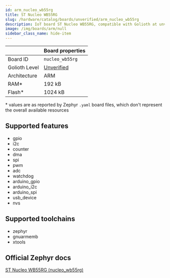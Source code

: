 ```yaml
---
id: arm_nucleo_wb55rg
title: ST Nucleo WB55RG
slug: /hardware/catalog/boards/unverified/arm_nucleo_wb55rg
description: IoT board ST Nucleo WB55RG, compatible with Golioth at unverified level.
image: /img/boards/arm/null
sidebar_class_name: hide-item
---
```


[//]: # (This is an auto-generated file, do not edit! Changes to it will be lost upon re-generation)



|                | Board properties     |
| -------------  | -------------------- |
| Board ID       | `nucleo_wb55rg` |
| Golioth Level  | [Unverified](/hardware#unverified-boards) |
| Architecture   | ARM |
| RAM*           | 192 kB |
| Flash*         | 1024 kB |

\* values are as reported by Zephyr `.yaml` board files, which don't represent the overall available resources



## Supported features

* gpio
* i2c
* counter
* dma
* spi
* pwm
* adc
* watchdog
* arduino_gpio
* arduino_i2c
* arduino_spi
* usb_device
* nvs

## Supported toolchains

* zephyr
* gnuarmemb
* xtools

## Official Zephyr docs

[ST Nucleo WB55RG (nucleo_wb55rg)](https://docs.zephyrproject.org/latest/boards/arm/nucleo_wb55rg/doc/index.html)
